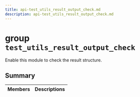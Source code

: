 ```yaml
---
title: api-test_utils_result_output_check.md
description: api-test_utils_result_output_check.md
---
```

# group `test_utils_result_output_check` 

Enable this module to check the result structure.

## Summary

 Members                        | Descriptions                                
--------------------------------|---------------------------------------------

